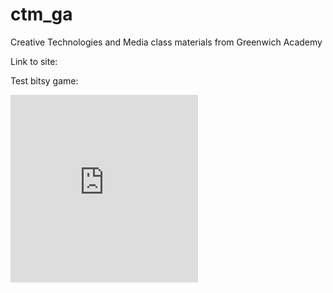 # ctm_ga

Creative Technologies and Media class materials from Greenwich Academy

Link to site: <a href="eeriley99.github.io/ctm_ga/"></a>

Test bitsy game: <a href="eeriley99.github.io/ctm_ga/test/index.html"></a>

<html lang="en">
	
<head>
    <title>Opening Links in an iFrame</title>
	<style>
		iframe {
			border-width: 0px;
			width: 300px;
			height: 300px;
			style="float:left"
		}
	</style>
</head>
<body>
    <iframe src="https://eeriley99.github.io/ctm_ga/test/index.html" name="myFrame"></iframe>
</body>
</html>          

